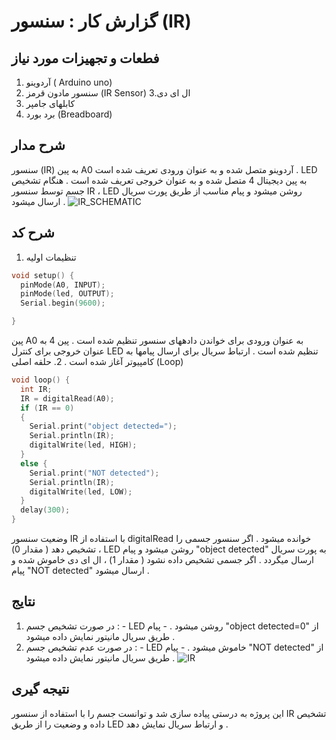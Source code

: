 # گزارش کار :  سنسور (IR)

## فطعات و تجهیزات مورد نیاز
1. آردوینو (  Arduino uno)
2. سنسور مادون قرمز (IR Sensor)
3.ال ای دی
4. کابلهای جامپر
5. برد بورد (Breadboard)
## شرح مدار
سنسور (IR) به پین A0 آردوینو متصل شده و به عنوان ورودی تعریف شده است . LED به پین دیجیتال 4 متصل شده و به
عنوان خروجی تعریف شده است . هنگام تشخیص جسم توسط سنسور IR ، LED روشن میشود و پیام مناسب از طریق پورت
سریال ارسال میشود .
![IR_SCHEMATIC](https://github.com/user-attachments/assets/4981db1b-0193-472d-bf09-4f642692269a)

## شرح کد
1. تنظیمات اولیه
```c++
void setup() {
  pinMode(A0, INPUT);
  pinMode(led, OUTPUT);
  Serial.begin(9600);

}
```
پین A0 به عنوان ورودی برای خواندن دادههای سنسور تنظیم شده است . پین 4 به عنوان خروجی برای کنترل LED تنظیم
شده است . ارتباط سریال برای ارسال پیامها به کامپیوتر آغاز شده است .
2. حلقه اصلی (Loop) 
```c++
void loop() {
  int IR;
  IR = digitalRead(A0);
  if (IR == 0)
  {
    Serial.print("object detected=");
    Serial.println(IR);
    digitalWrite(led, HIGH);
  }
  else {
    Serial.print("NOT detected");
    Serial.println(IR);
    digitalWrite(led, LOW);
  }
  delay(300);
}
```
وضعیت سنسور IR با استفاده از digitalRead خوانده میشود . اگر سنسور جسمی را تشخیص دهد ( مقدار 0) ، LED روشن میشود و پیام "object detected" به پورت سریال ارسال میگردد . اگر جسمی تشخیص داده نشود ( مقدار 1) ،
ال ای دی خاموش شده و پیام "NOT detected" ارسال میشود . 
## نتایج
1. در صورت تشخیص جسم : - LED روشن میشود . - پیام "object detected=0" از طریق سریال مانیتور نمایش داده میشود .
2. در صورت عدم تشخیص جسم : - LED خاموش میشود . - پیام "NOT detected" از طریق سریال مانیتور نمایش داده میشود .
 ![IR](https://github.com/user-attachments/assets/acac023c-ecff-4f3e-8d15-ed0a60ee6b2e)

## نتیجه گیری
این پروژه به درستی پیاده سازی شد و توانست جسم را با استفاده از سنسور IR تشخیص داده و وضعیت را از طریق LED و
ارتباط سریال نمایش دهد .

